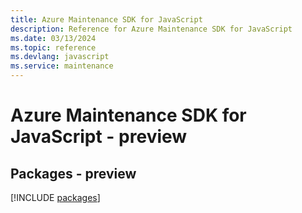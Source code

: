 ```yaml
---
title: Azure Maintenance SDK for JavaScript
description: Reference for Azure Maintenance SDK for JavaScript
ms.date: 03/13/2024
ms.topic: reference
ms.devlang: javascript
ms.service: maintenance
---
```

# Azure Maintenance SDK for JavaScript - preview
## Packages - preview
[!INCLUDE [packages](maintenance-index.md)]